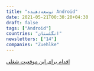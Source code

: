 ```yaml
---
title: "توسعه‌دهنده Android"
date: 2021-05-21T00:30:20+04:30
draft: false
tags: ["Android"]
countries: "انگلستان"
newsletters: ["14"]
companies: "Zuehlke"
---
```


[اقدام برای این موقعیت شغلی](https://stackoverflow.com/jobs/482936/android-software-engineer-zuhlke-engineering-ltd)